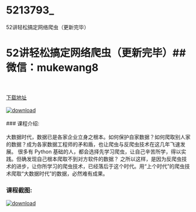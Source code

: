 # 5213793_
52讲轻松搞定网络爬虫（更新完毕）
# 52讲轻松搞定网络爬虫（更新完毕）## 微信：mukewang8
<br/></br>[下载地址](http://www.36tz.cn/article/5213793 "下载地址")
<br/></br>[![download](http://36tz.cn/muke_img/2020_06_1-54-300x210.png "下载地址")](http://www.36tz.cn/article/5213793 "下载地址")
<br/></br>### 课程介绍:<br/></br>大数据时代，数据已是各家企业立身之根本。如何保护自家数据？如何爬取别人家的数据？成为各家数据工程师的矛和盾，也让爬虫与反爬虫技术在这几年飞速发展。
很多有 Python 基础的人，都会选择先学习爬虫，让自己辛苦所学，得以实践。但确发现自己根本爬取不到对方软件的数据？
之所以这样，是因为反爬虫技术的进步，让你所学习的爬虫技术，已经落后于这个时代。用“上个时代”的爬虫技术爬取“大数据时代”的数据，必然难有成果。

### 课程截图:
[![download](http://36tz.cn/muke_img/2020_06_1-127.png "下载地址")](http://www.36tz.cn/article/5213793 "下载地址")

